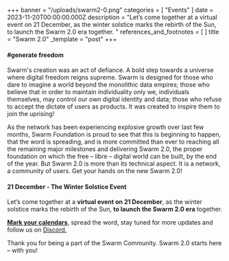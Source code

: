 +++
banner = "/uploads/swarm2-0.png"
categories = [ "Events" ]
date = 2023-11-20T00:00:00.000Z
description = "Let’s come together at a virtual event on 21 December, as the winter solstice marks the rebirth of the Sun, to launch the Swarm 2.0 era together. "
references_and_footnotes = [ ]
title = "Swarm 2.0"
_template = "post"
+++



#### #generate freedom

Swarm's creation was an act of defiance. A bold step towards a universe where digital freedom reigns supreme. Swarm is designed for those who dare to imagine a world beyond the monolithic data empires; those who believe that in order to maintain individuality only we, individuals themselves, may control our own digital identity and data; those who refuse to accept the dictate of users as products. It was created to inspire them to join the uprising! 

As the network has been experiencing explosive growth over last few months, Swarm Foundation is proud to see that this is beginning to happen, that the word is spreading, and is more committed than ever to reaching all the remaining major milestones and delivering Swarm 2.0, the proper foundation on which the free – libre – digital world can be built, by the end of the year. But Swarm 2.0 is more than its technical aspect. It is a network, a community of users. Get your hands on the new Swarm 2.0!  

#### 21 December - The Winter Solstice Event

Let’s come together at a **virtual event on 21 December**, as the winter solstice marks the rebirth of the Sun, **to launch the Swarm 2.0 era** together.

[**Mark your calendars**](https://www.addevent.com/event/lf19253018), spread the word, stay tuned for more updates and follow us on [Discord.](https://discord.gg/C2QwbveT)

Thank you for being a part of the Swarm Community. 
Swarm 2.0 starts here – with you! 

